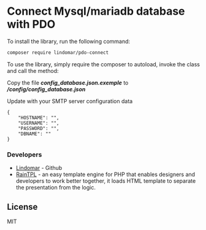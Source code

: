 # Connect Mysql/mariadb database with PDO

To install the library, run the following command:

```sh
composer require lindomar/pdo-connect
```

To use the library, simply require the composer to autoload, invoke the class and call the method:

Copy the file ***config_database.json.exemple*** to ***/config/config_database.json***

Update with your SMTP server configuration data

```
{
	"HOSTNAME": "",
	"USERNAME": "",
	"PASSWORD": "",
	"DBNAME": ""
}	
```


### Developers
* [Lindomar] - Github
* [RainTPL] -  an easy template engine for PHP that enables designers and developers to work better together, it loads HTML template to separate the presentation from the logic.


License
----
MIT

[//]:#
[RainTPL]: <https://github.com/feulf/raintpl3>
[Lindomar]: <https://github.com/Lindomarc/pdo-connect>